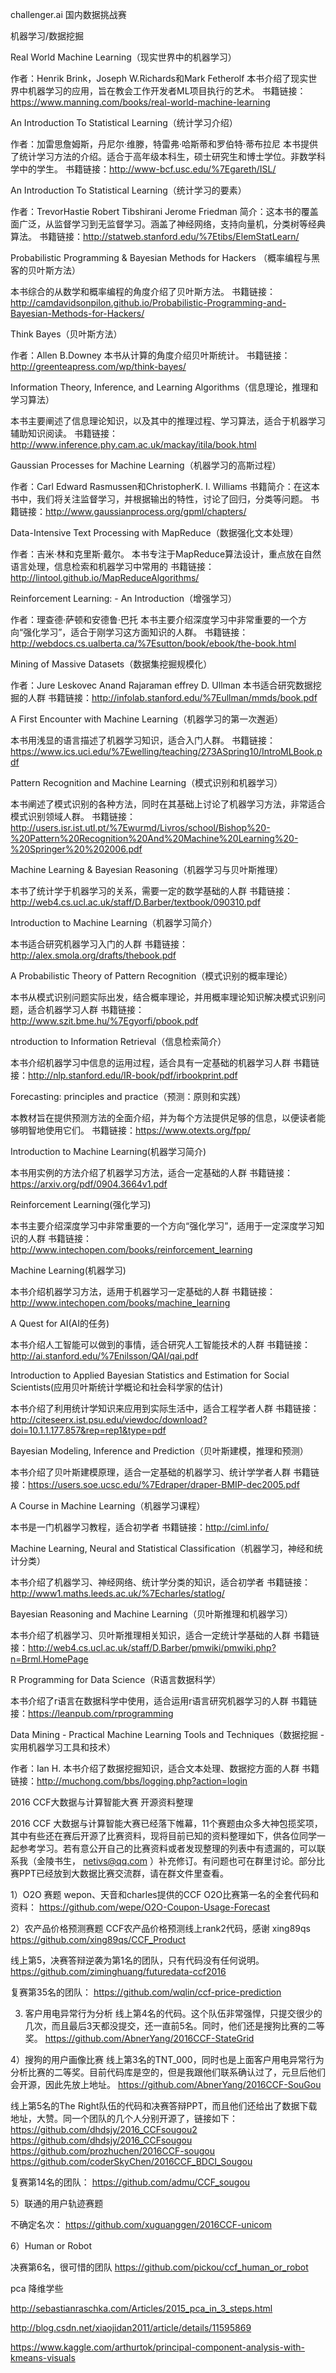 challenger.ai  国内数据挑战赛


机器学习/数据挖掘

Real World Machine Learning（现实世界中的机器学习）


作者：Henrik Brink，Joseph W.Richards和Mark Fetherolf
本书介绍了现实世界中机器学习的应用，旨在教会工作开发者ML项目执行的艺术。
书籍链接：https://www.manning.com/books/real-world-machine-learning


An Introduction To Statistical Learning（统计学习介绍）


作者：加雷思詹姆斯，丹尼尔·维滕，特雷弗·哈斯蒂和罗伯特·蒂布拉尼
本书提供了统计学习方法的介绍。适合于高年级本科生，硕士研究生和博士学位。非数学科学中的学生。
书籍链接：http://www-bcf.usc.edu/%7Egareth/ISL/

An Introduction To Statistical Learning（统计学习的要素）


作者：TrevorHastie   Robert Tibshirani    Jerome Friedman
简介：这本书的覆盖面广泛，从监督学习到无监督学习。涵盖了神经网络，支持向量机，分类树等经典算法。
书籍链接：http://statweb.stanford.edu/%7Etibs/ElemStatLearn/

Probabilistic Programming & Bayesian Methods for Hackers （概率编程与黑客的贝叶斯方法）


本书综合的从数学和概率编程的角度介绍了贝叶斯方法。
书籍链接：http://camdavidsonpilon.github.io/Probabilistic-Programming-and-Bayesian-Methods-for-Hackers/

Think Bayes（贝叶斯方法）


作者：Allen B.Downey
本书从计算的角度介绍贝叶斯统计。
书籍链接：http://greenteapress.com/wp/think-bayes/

Information Theory, Inference, and Learning Algorithms（信息理论，推理和学习算法）



本书主要阐述了信息理论知识，以及其中的推理过程、学习算法，适合于机器学习辅助知识阅读。
书籍链接：http://www.inference.phy.cam.ac.uk/mackay/itila/book.html 

Gaussian Processes for Machine Learning（机器学习的高斯过程）



作者：Carl Edward Rasmussen和ChristopherK. I. Williams
书籍简介：在这本书中，我们将关注监督学习，并根据输出的特性，讨论了回归，分类等问题。
书籍链接：http://www.gaussianprocess.org/gpml/chapters/

Data-Intensive Text Processing with MapReduce（数据强化文本处理）



作者：吉米·林和克里斯·戴尔。
本书专注于MapReduce算法设计，重点放在自然语言处理，信息检索和机器学习中常用的
书籍链接：http://lintool.github.io/MapReduceAlgorithms/

Reinforcement Learning: - An Introduction（增强学习）    



作者：理查德·萨顿和安德鲁·巴托
本书主要介绍深度学习中非常重要的一个方向“强化学习”，适合于刚学习这方面知识的人群。
书籍链接：http://webdocs.cs.ualberta.ca/%7Esutton/book/ebook/the-book.html

Mining of Massive Datasets（数据集挖掘规模化）


作者：Jure Leskovec    Anand Rajaraman   effrey D. Ullman
本书适合研究数据挖掘的人群
书籍链接：http://infolab.stanford.edu/%7Eullman/mmds/book.pdf
 
A First Encounter with Machine Learning（机器学习的第一次邂逅）



本书用浅显的语言描述了机器学习知识，适合入门人群。
书籍链接：https://www.ics.uci.edu/%7Ewelling/teaching/273ASpring10/IntroMLBook.pdf


Pattern Recognition and Machine Learning（模式识别和机器学习）



本书阐述了模式识别的各种方法，同时在其基础上讨论了机器学习方法，非常适合模式识别领域人群。
书籍链接：http://users.isr.ist.utl.pt/%7Ewurmd/Livros/school/Bishop%20-%20Pattern%20Recognition%20And%20Machine%20Learning%20-%20Springer%20%202006.pdf
 
Machine Learning & Bayesian Reasoning（机器学习与贝叶斯推理）


本书了统计学于机器学习的关系，需要一定的数学基础的人群
书籍链接：http://web4.cs.ucl.ac.uk/staff/D.Barber/textbook/090310.pdf

Introduction to Machine Learning（机器学习简介）



本书适合研究机器学习入门的人群
书籍链接：http://alex.smola.org/drafts/thebook.pdf
 
A Probabilistic Theory of Pattern Recognition（模式识别的概率理论）



本书从模式识别问题实际出发，结合概率理论，并用概率理论知识解决模式识别问题，适合机器学习人群
书籍链接：http://www.szit.bme.hu/%7Egyorfi/pbook.pdf

ntroduction to Information Retrieval（信息检索简介）



本书介绍机器学习中信息的运用过程，适合具有一定基础的机器学习人群
书籍链接：http://nlp.stanford.edu/IR-book/pdf/irbookprint.pdf

Forecasting: principles and practice（预测：原则和实践）



本教材旨在提供预测方法的全面介绍，并为每个方法提供足够的信息，以便读者能够明智地使用它们。
书籍链接：https://www.otexts.org/fpp/

Introduction to Machine Learning(机器学习简介)



本书用实例的方法介绍了机器学习方法，适合一定基础的人群
书籍链接：https://arxiv.org/pdf/0904.3664v1.pdf

Reinforcement Learning(强化学习)



本书主要介绍深度学习中非常重要的一个方向“强化学习”，适用于一定深度学习知识的人群
书籍链接：http://www.intechopen.com/books/reinforcement_learning

Machine Learning(机器学习)



本书介绍机器学习方法，适用于机器学习一定基础的人群
书籍链接： http://www.intechopen.com/books/machine_learning

A Quest for AI(AI的任务)


本书介绍人工智能可以做到的事情，适合研究人工智能技术的人群
书籍链接：http://ai.stanford.edu/%7Enilsson/QAI/qai.pdf

Introduction to Applied Bayesian Statistics and Estimation for Social Scientists(应用贝叶斯统计学概论和社会科学家的估计)



本书介绍了利用统计学知识来应用到实际生活中，适合工程学者人群
书籍链接：http://citeseerx.ist.psu.edu/viewdoc/download?doi=10.1.1.177.857&rep=rep1&type=pdf
 
Bayesian Modeling, Inference and Prediction（贝叶斯建模，推理和预测）



本书介绍了贝叶斯建模原理，适合一定基础的机器学习、统计学学者人群
书籍链接：https://users.soe.ucsc.edu/%7Edraper/draper-BMIP-dec2005.pdf

A Course in Machine Learning（机器学习课程）



本书是一门机器学习教程，适合初学者
书籍链接：http://ciml.info/

Machine Learning, Neural and Statistical Classification（机器学习，神经和统计分类）



本书介绍了机器学习、神经网络、统计学分类的知识，适合初学者
书籍链接：http://www1.maths.leeds.ac.uk/%7Echarles/statlog/

Bayesian Reasoning and Machine Learning（贝叶斯推理和机器学习）



本书介绍了机器学习、贝叶斯推理相关知识，适合一定统计学基础的人群
书籍链接：http://web4.cs.ucl.ac.uk/staff/D.Barber/pmwiki/pmwiki.php?n=Brml.HomePage

R Programming for Data Science（R语言数据科学）


本书介绍了r语言在数据科学中使用，适合运用r语言研究机器学习的人群
书籍链接：https://leanpub.com/rprogramming

Data Mining - Practical Machine Learning Tools and Techniques（数据挖掘 - 实用机器学习工具和技术）



作者：Ian H.
本书介绍了数据挖掘知识，适合文本处理、数据挖方面的人群
书籍链接：http://muchong.com/bbs/logging.php?action=login


2016 CCF大数据与计算智能大赛 开源资料整理

 2016 CCF 大数据与计算智能大赛已经落下帷幕，11个赛题由众多大神包揽奖项，其中有些还在赛后开源了比赛资料，现将目前已知的资料整理如下，供各位同学一起参考学习。若有意公开自己的比赛资料或者发现整理的列表中有遗漏的，可以联系我（金陵书生， netivs@qq.com ）补充修订。有问题也可在群里讨论。部分比赛PPT已经放到大数据比赛交流群，请在群文件里查看。

1）O2O 赛题
wepon、天音和charles提供的CCF O2O比赛第一名的全套代码和资料：
https://github.com/wepe/O2O-Coupon-Usage-Forecast

2）农产品价格预测赛题
CCF农产品价格预测线上rank2代码，感谢 xing89qs 
https://github.com/xing89qs/CCF_Product

线上第5，决赛答辩逆袭为第1名的团队，只有代码没有任何说明。
https://github.com/ziminghuang/futuredata-ccf2016

复赛第35名的团队：
https://github.com/wqlin/ccf-price-prediction

3) 客户用电异常行为分析
线上第4名的代码。这个队伍非常强悍，只提交很少的几次，而且最后3天都没提交，还一直前5名。同时，他们还是搜狗比赛的二等奖。
https://github.com/AbnerYang/2016CCF-StateGrid


4）搜狗的用户画像比赛
线上第3名的TNT_000，同时也是上面客户用电异常行为分析比赛的二等奖。目前代码库是空的，但是我跟他们联系确认过了，元旦后他们会开源，因此先放上地址。
https://github.com/AbnerYang/2016CCF-SouGou 

线上第5名的The Right队伍的代码和决赛答辩PPT，而且他们还给出了数据下载地址，大赞。同一个团队的几个人分别开源了，链接如下：
https://github.com/dhdsjy/2016_CCFsougou2
https://github.com/dhdsjy/2016_CCFsougou
https://github.com/prozhuchen/2016CCF-sougou
https://github.com/coderSkyChen/2016CCF_BDCI_Sougou

复赛第14名的团队：
https://github.com/admu/CCF_sougou

5）联通的用户轨迹赛题

不确定名次：
https://github.com/xuguanggen/2016CCF-unicom

6）Human or Robot

决赛第6名，很可惜的团队
https://github.com/pickou/ccf_human_or_robot


pca 降维学些

http://sebastianraschka.com/Articles/2015_pca_in_3_steps.html

http://blog.csdn.net/xiaojidan2011/article/details/11595869

https://www.kaggle.com/arthurtok/principal-component-analysis-with-kmeans-visuals